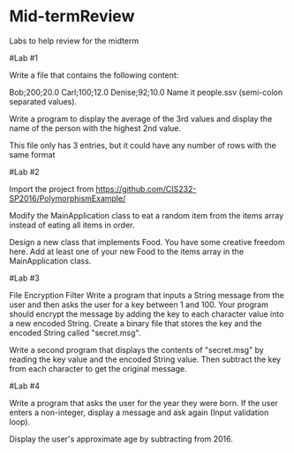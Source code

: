 # Mid-termReview
Labs to help review for the midterm

#Lab #1

Write a file that contains the following content:

Bob;200;20.0
Carl;100;12.0
Denise;92;10.0
Name it people.ssv (semi-colon separated values).

Write a program to display the average of the 3rd values and display the name of the person with the highest 2nd value.

This file only has 3 entries, but it could have any number of rows with the same format

#Lab #2

Import the project from https://github.com/CIS232-SP2016/PolymorphismExample/

Modify the MainApplication class to eat a random item from the items array instead of eating all items in order.

Design a new class that implements Food. You have some creative freedom here. Add at least one of your new Food to the items array in the MainApplication class.

#Lab #3

File Encryption Filter Write a program that inputs a String message from the user and then asks the user for a key between 1 and 100. Your program should encrypt the message by adding the key to each character value into a new encoded String. Create a binary file that stores the key and the encoded String called "secret.msg".

Write a second program that displays the contents of "secret.msg" by reading the key value and the encoded String value. Then subtract the key from each character to get the original message.

#Lab #4

Write a program that asks the user for the year they were born. If the user enters a non-integer, display a message and ask again (Input validation loop).

Display the user's approximate age by subtracting from 2016.
